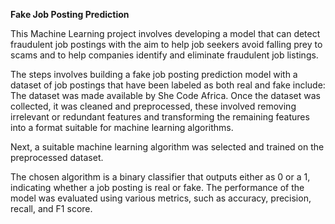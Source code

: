 **Fake Job Posting Prediction**

This Machine Learning project involves developing a model that can detect fraudulent job postings with the aim to help job seekers avoid falling prey to scams and to help companies identify and eliminate fraudulent job listings.

The steps involves building a fake job posting prediction model with a dataset of job postings that have been labeled as both real and fake include: 
The dataset was made available by She Code Africa.
Once the dataset was collected, it was cleaned and preprocessed, these involved removing irrelevant or redundant features and transforming the remaining features into a format suitable for machine learning algorithms.

Next, a suitable machine learning algorithm was selected and trained on the preprocessed dataset. 

The chosen algorithm is a binary classifier that outputs either as 0 or a 1, indicating whether a job posting is real or fake. The performance of the model was evaluated using various metrics, such as accuracy, precision, recall, and F1 score.

